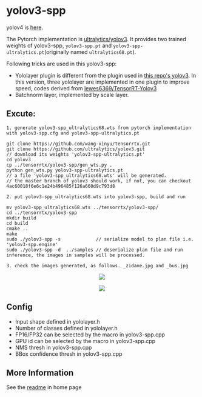 # yolov3-spp

yolov4 is [here](../yolov4).

The Pytorch implementation is [ultralytics/yolov3](https://github.com/ultralytics/yolov3). It provides two trained weights of yolov3-spp, `yolov3-spp.pt` and `yolov3-spp-ultralytics.pt`(originally named `ultralytics68.pt`).

Following tricks are used in this yolov3-spp:

- Yololayer plugin is different from the plugin used in [this repo's yolov3](https://github.com/wang-xinyu/tensorrtx/tree/master/yolov3). In this version, three yololayer are implemented in one plugin to improve speed, codes derived from [lewes6369/TensorRT-Yolov3](https://github.com/lewes6369/TensorRT-Yolov3)
- Batchnorm layer, implemented by scale layer.

## Excute:

```
1. generate yolov3-spp_ultralytics68.wts from pytorch implementation with yolov3-spp.cfg and yolov3-spp-ultralytics.pt

git clone https://github.com/wang-xinyu/tensorrtx.git
git clone https://github.com/ultralytics/yolov3.git
// download its weights 'yolov3-spp-ultralytics.pt'
cd yolov3
cp ../tensorrtx/yolov3-spp/gen_wts.py .
python gen_wts.py yolov3-spp-ultralytics.pt
// a file 'yolov3-spp_ultralytics68.wts' will be generated.
// the master branch of yolov3 should work, if not, you can checkout 4ac60018f6e6c1e24b496485f126a660d9c793d8

2. put yolov3-spp_ultralytics68.wts into yolov3-spp, build and run

mv yolov3-spp_ultralytics68.wts ../tensorrtx/yolov3-spp/
cd ../tensorrtx/yolov3-spp
mkdir build
cd build
cmake ..
make
sudo ./yolov3-spp -s             // serialize model to plan file i.e. 'yolov3-spp.engine'
sudo ./yolov3-spp -d  ../samples // deserialize plan file and run inference, the images in samples will be processed.

3. check the images generated, as follows. _zidane.jpg and _bus.jpg
```

<p align="center">
<img src="https://user-images.githubusercontent.com/15235574/78247927-4d9fac00-751e-11ea-8b1b-704a0aeb3fcf.jpg">
</p>

<p align="center">
<img src="https://user-images.githubusercontent.com/15235574/78247970-60b27c00-751e-11ea-88df-41473fed4823.jpg">
</p>

## Config

- Input shape defined in yololayer.h
- Number of classes defined in yololayer.h
- FP16/FP32 can be selected by the macro in yolov3-spp.cpp
- GPU id can be selected by the macro in yolov3-spp.cpp
- NMS thresh in yolov3-spp.cpp
- BBox confidence thresh in yolov3-spp.cpp

## More Information

See the [readme](../README.md) in home page

